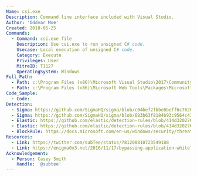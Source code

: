 ```yaml
---
Name: csi.exe
Description: Command line interface included with Visual Studio.
Author: 'Oddvar Moe'
Created: 2018-05-25
Commands:
  - Command: csi.exe file
    Description: Use csi.exe to run unsigned C# code.
    Usecase: Local execution of unsigned C# code.
    Category: Execute
    Privileges: User
    MitreID: T1127
    OperatingSystem: Windows
Full_Path:
  - Path: c:\Program Files (x86)\Microsoft Visual Studio\2017\Community\MSBuild\15.0\Bin\Roslyn\csi.exe
  - Path: c:\Program Files (x86)\Microsoft Web Tools\Packages\Microsoft.Net.Compilers.X.Y.Z\tools\csi.exe
Code_Sample:
  - Code:
Detection:
  - Sigma: https://github.com/SigmaHQ/sigma/blob/c04bef2fbbe8beff6c7620d5d7ea6872dbe7acba/rules/windows/process_creation/proc_creation_win_csi_execution.yml
  - Sigma: https://github.com/SigmaHQ/sigma/blob/683b63f8184b93c9564c4310d10c571cbe367e1e/rules/windows/process_creation/proc_creation_win_csi_use_of_csharp_console.yml
  - Elastic: https://github.com/elastic/detection-rules/blob/414d32027632a49fb239abb8fbbb55d3fa8dd861/rules/windows/defense_evasion_unusual_process_network_connection.toml
  - Elastic: https://github.com/elastic/detection-rules/blob/414d32027632a49fb239abb8fbbb55d3fa8dd861/rules/windows/defense_evasion_network_connection_from_windows_binary.toml
  - BlockRule: https://docs.microsoft.com/en-us/windows/security/threat-protection/windows-defender-application-control/microsoft-recommended-block-rules
Resources:
  - Link: https://twitter.com/subTee/status/781208810723549188
  - Link: https://enigma0x3.net/2016/11/17/bypassing-application-whitelisting-by-using-dnx-exe/
Acknowledgement:
  - Person: Casey Smith
    Handle: '@subtee'
---
```

